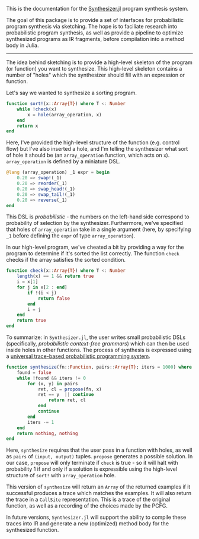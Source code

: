 This is the documentation for the [Synthesizer.jl](https://github.com/femtomc/Synthesizer.jl) program synthesis system.

The goal of this package is to provide a set of interfaces for probabilistic program synthesis via sketching. The hope is to faciliate research into probabilistic program synthesis, as well as provide a pipeline to optimize synthesized programs as IR fragments, before compilation into a method body in Julia.

---

The idea behind sketching is to provide a high-level skeleton of the program (or function) you want to synthesize. This high-level skeleton contains a number of "holes" which the synthesizer should fill with an expression or function.

Let's say we wanted to synthesize a sorting program.

```julia
function sort!(x::Array{T}) where T <: Number
    while !check(x)
        x = hole(array_operation, x)
    end
    return x
end
```

Here, I've provided the high-level structure of the function (e.g. control flow) but I've also inserted a hole, and I'm telling the synthesizer what sort of hole it should be (an `array_operation` function, which acts on `x`). `array_operation` is defined by a miniature DSL.

```julia
@lang (array_operation) _1 expr = begin
    0.20 => swap!(_1)
    0.20 => reorder(_1)
    0.20 => swap_head!(_1)
    0.20 => swap_tail!(_1)
    0.20 => reverse(_1)
end
```

This DSL is _probabilistic_ - the numbers on the left-hand side correspond to probability of selection by the synthesizer. Furthermore, we've specified that holes of `array_operation` take in a single argument (here, by specifying `_1` before defining the `expr` of type `array_operation`).

In our high-level program, we've cheated a bit by providing a way for the program to determine if it's sorted the list correctly. The function `check` checks if the array satisfies the sorted condition.

```julia
function check(x::Array{T}) where T <: Number
    length(x) == 1 && return true
    i = x[1]
    for j in x[2 : end]
        if !(i < j)
            return false
        end
        i = j
    end
    return true
end
```

To summarize: in `Synthesizer.jl`, the user writes small probabilistic DSLs (specifically, _probabilistic context-free grammars_) which can then be used inside holes in other functions. The process of synthesis is expressed using a [universal trace-based probabilistic programming system](https://github.com/femtomc/Jaynes.jl).

```julia
function synthesize(fn::Function, pairs::Array{T}; iters = 1000) where T <: Tuple
    found = false
    while !found && iters != 0
        for (x, y) in pairs
            ret, cl = propose(fn, x)
            ret == y  || continue
                return ret, cl
            end
            continue
        end
        iters -= 1
    end
    return nothing, nothing
end
```

Here, `synthesize` requires that the user pass in a function with holes, as well as `pairs` of `(input, output)` tuples. `propose` generates a possible solution. In our case, `propose` will only terminate if `check` is true - so it will halt with probability 1 if and only if a solution is expressible using the high-level structure of `sort!` with `array_operation` hole.

This version of `synthesize` will return an `Array` of the returned examples if it successful produces a trace which matches the examples. It will also return the trace in a `CallSite` representation. This is a trace of the original function, as well as a recording of the choices made by the PCFG.

In future versions, `Synthesizer.jl` will support the ability to compile these traces into IR and generate a new (optimized) method body for the synthesized function.
